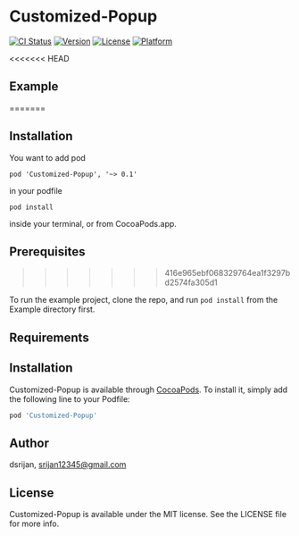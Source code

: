 # Customized-Popup

[![CI Status](https://img.shields.io/travis/dsrijan/Customized-Popup.svg?style=flat)](https://travis-ci.org/dsrijan/Customized-Popup)
[![Version](https://img.shields.io/cocoapods/v/Customized-Popup.svg?style=flat)](https://cocoapods.org/pods/Customized-Popup)
[![License](https://img.shields.io/cocoapods/l/Customized-Popup.svg?style=flat)](https://cocoapods.org/pods/Customized-Popup)
[![Platform](https://img.shields.io/cocoapods/p/Customized-Popup.svg?style=flat)](https://cocoapods.org/pods/Customized-Popup)

<<<<<<< HEAD
## Example
=======
## Installation

You want to add pod 

```
pod 'Customized-Popup', '~> 0.1'

 ```
in your podfile

```
pod install

 ```
inside your terminal, or from CocoaPods.app.

## Prerequisites
>>>>>>> 416e965ebf068329764ea1f3297bd2574fa305d1

To run the example project, clone the repo, and run `pod install` from the Example directory first.

## Requirements

## Installation

Customized-Popup is available through [CocoaPods](https://cocoapods.org). To install
it, simply add the following line to your Podfile:

```ruby
pod 'Customized-Popup'
```

## Author

dsrijan, srijan12345@gmail.com

## License

Customized-Popup is available under the MIT license. See the LICENSE file for more info.
